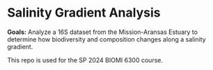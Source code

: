 # Salinity Gradient Analysis

**Goals:** Analyze a 16S dataset from the Mission-Aransas Estuary to determine how biodiversity and composition changes along a salinity gradient. 

This repo is used for the SP 2024 BIOMI 6300 course.
